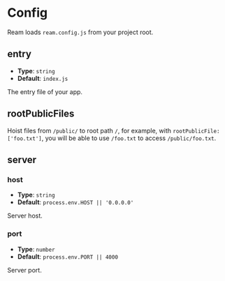 # Config

Ream loads `ream.config.js` from your project root.

## entry

- __Type__: `string`
- __Default__: `index.js`

The entry file of your app.

## rootPublicFiles

Hoist files from `/public/` to root path `/`, for example, with `rootPublicFile: ['foo.txt']`, you will be able to use `/foo.txt` to access `/public/foo.txt`.

## server

### host

- __Type__: `string`
- __Default__: `process.env.HOST || '0.0.0.0'`

Server host.

### port

- __Type__: `number`
- __Default__: `process.env.PORT || 4000`

Server port.